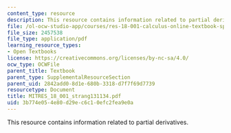 ```yaml
---
content_type: resource
description: This resource contains information related to partial derivatives.
file: /ol-ocw-studio-app/courses/res-18-001-calculus-online-textbook-spring-2005/3b774e054e80d29ec6c10efc2fea9e0a_MITRES_18_001_strang131134.pdf
file_size: 2457538
file_type: application/pdf
learning_resource_types:
- Open Textbooks
license: https://creativecommons.org/licenses/by-nc-sa/4.0/
ocw_type: OCWFile
parent_title: Textbook
parent_type: SupplementalResourceSection
parent_uid: 2842add0-8d1e-680b-3318-d7f7f69d7739
resourcetype: Document
title: MITRES_18_001_strang131134.pdf
uid: 3b774e05-4e80-d29e-c6c1-0efc2fea9e0a
---
```

This resource contains information related to partial derivatives.